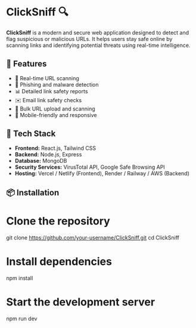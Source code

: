 # ClickSniff 🔍

**ClickSniff** is a modern and secure web application designed to detect and flag suspicious or malicious URLs. It helps users stay safe online by scanning links and identifying potential threats using real-time intelligence.

## 🚀 Features

- 🔐 Real-time URL scanning
- 🧠 Phishing and malware detection
- 📊 Detailed link safety reports
- ✉️ Email link safety checks
- 📁 Bulk URL upload and scanning
- 📱 Mobile-friendly and responsive

## 🧠 Tech Stack

- **Frontend:** React.js, Tailwind CSS
- **Backend:** Node.js, Express
- **Database:** MongoDB
- **Security Services:** VirusTotal API, Google Safe Browsing API
- **Hosting:** Vercel / Netlify (Frontend), Render / Railway / AWS (Backend)

## 📦 Installation
# Clone the repository
git clone https://github.com/your-username/ClickSniff.git
cd ClickSniff

# Install dependencies
npm install

# Start the development server
npm run dev

